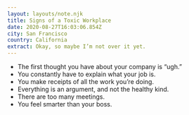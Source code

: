 ```yaml
---
layout: layouts/note.njk
title: Signs of a Toxic Workplace
date: 2020-08-27T16:03:06.854Z
city: San Francisco
country: California
extract: Okay, so maybe I’m not over it yet.
---
```


- The first thought you have about your company is “ugh.”
- You constantly have to explain what your job is.
- You make receipts of all the work you’re doing.
- Everything is an argument, and not the healthy kind.
- There are too many meetings.
- You feel smarter than your boss.
